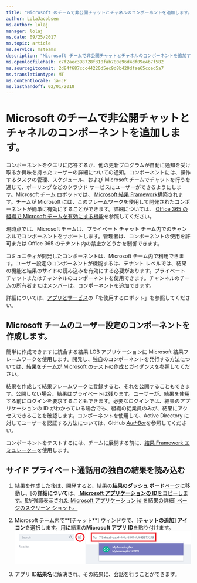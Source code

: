 ```yaml
---
title: "Microsoft のチームで非公開チャットとチャネルのコンポーネントを追加します。"
author: LolaJacobsen
ms.author: lolaj
manager: lolaj
ms.date: 09/25/2017
ms.topic: article
ms.service: msteams
description: "Microsoft チームで非公開チャットとチャネルのコンポーネントを追加する方法について、ユーザー設定のコンポーネントを作成する、側では、独自の結果を読み込む秘密チャットします。"
ms.openlocfilehash: c7f2aec398728f310fab780e96d4df09e4b7f582
ms.sourcegitcommit: 2d84f687ccc44220d5ec9d8b429dfae65cced5a7
ms.translationtype: MT
ms.contentlocale: ja-JP
ms.lasthandoff: 02/01/2018
---
```

<a name="add-bots-for-private-chats-and-channels-in-microsoft-teams"></a>Microsoft のチームで非公開チャットとチャネルのコンポーネントを追加します。
==========================================================

コンポーネントをクエリに応答するか、他の更新プログラムが自動に通知を受け取るか興味を持ったユーザーの詳細についての通知。コンポーネントには、操作するタスクの管理、スケジュール、および Microsoft チームでチャットを行うを通じて、ポーリングなどのクラウド サービスにユーザーができるようにします。Microsoft チーム ロボットでは、 [Microsoft 結果 Framework](https://go.microsoft.com/fwlink/?linkid=854370)構築されます。チームが Microsoft には、このフレームワークを使用して開発されたコンポーネントが簡単に有効にすることができます。詳細については、 [Office 365 の組織で Microsoft チームを有効にする機能](enable-features-office-365.md)を参照してください。

現時点では、Microsoft チームは、プライベート チャット チーム内でのチャンネルでコンポーネントをサポートします。管理者は、コンポーネントの使用を許可または Office 365 のテナント内の禁止かどうかを制御できます。<span id="_T-Bot" class="anchor"></span>

コミュニティが開発したコンポーネントは、Microsoft チーム内で利用できます。ユーザー設定のコンポーネントが機能するは、テナント レベルでは、結果の機能と結果のサイドの読み込みを有効にする必要があります。プライベート チャットまたはチャンネルのコンポーネントを使用できます。チャンネルのチームの所有者またはメンバーは、コンポーネントを追加できます。

詳細については、[アプリとサービス](https://support.office.com/en-us/article/Apps-and-services-cc1fba57-9900-4634-8306-2360a40c665b)の「を使用するロボット」を参照してください。 








 

<a name="create-custom-bots-for-microsoft-teams"></a>Microsoft チームのユーザー設定のコンポーネントを作成します。
--------------------------------------

簡単に作成できますに統合する結果 LOB アプリケーションに Microsoft 結果フレームワークを使用します。開発し、独自のコンポーネントを発行する方法については[、結果をチームが Microsoft のテストの作成と](https://go.microsoft.com/fwlink/?linkid=854371)ガイダンスを参照してください。

結果を作成して結果フレームワークに登録すると、それを公開することもできます。公開しない場合、結果はプライベートは残ります。ユーザーが、結果を使用する前にログインを要求することもできます。必要なログインでは、結果のアプリケーションの ID がわかっている場合でも、組織の従業員のみが、結果にアクセスできることを確認します。コンポーネントを使用して、Active Directory に対してユーザーを認証する方法については、GitHub [*AuthBot*](https://go.microsoft.com/fwlink/?linkid=854372)を参照してください。

コンポーネントをテストするには、チームに展開する前に、[結果 Framework エミュレーター](https://go.microsoft.com/fwlink/?linkid=854373)を使用します。

<a name="side-load-your-own-bot-for-private-chat"></a>サイド プライベート通話用の独自の結果を読み込む
---------------------------------------

1.  結果を作成した後は、開発すると、結果の**結果のダッシュ ボード**[ページ](https://go.microsoft.com/fwlink/?linkid=854374)に移動し、[の**詳細について**は、[ **Microsoft アプリケーションの ID**をコピーします。![が強調表示された Microsoft アプリケーション id を結果の詳細] ページのスクリーン ショット。](media/Add_bots_for_private_chats_and_channels_in_Microsoft_Teams_image5.png) 



2.  Microsoft チーム内で**[チャット**] ウィンドウで、[**チャットの追加] アイコン**を選択します。用**に**結果の**Microsoft アプリ ID**を貼り付けます。![追加チャットのアイコンで、[チャット] ウィンドウと Microsoft アプリ id が強調表示されている行のスクリーン ショット。](media/Add_bots_for_private_chats_and_channels_in_Microsoft_Teams_image6.png)



3.  アプリ ID**結果名**に解決され、その結果に、会話を行うことができます。
